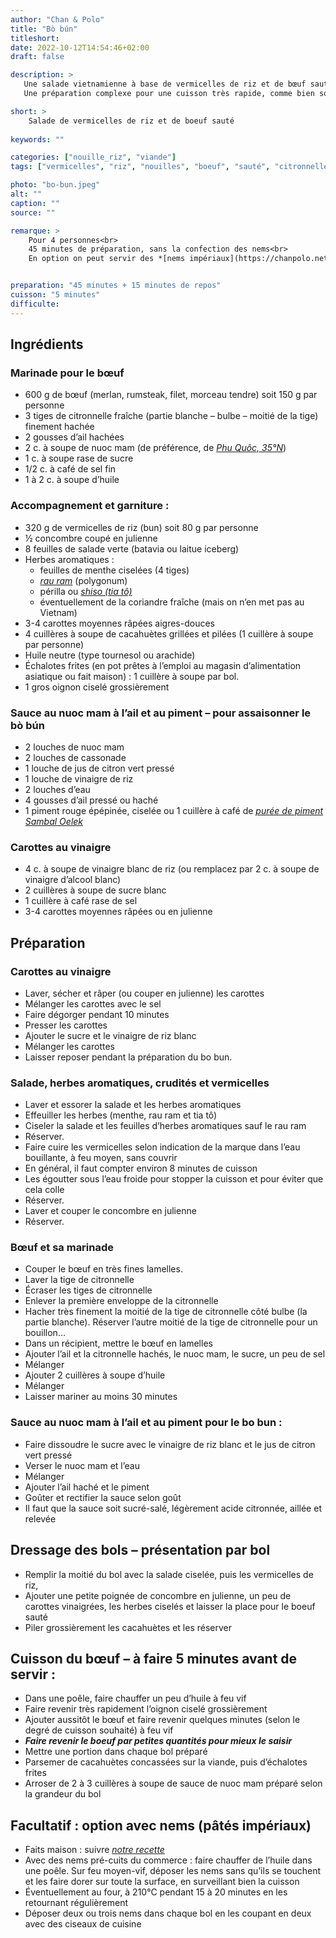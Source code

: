 ```yaml
---
author: "Chan & Polo"
title: "Bò bún"
titleshort:
date: 2022-10-12T14:54:46+02:00
draft: false

description: >
   Une salade vietnamienne à base de vermicelles de riz et de bœuf sauté servie dans un bol.<br>
   Une préparation complexe pour une cuisson très rapide, comme bien souvent dans la cuisine asiatique.

short: >
    Salade de vermicelles de riz et de boeuf sauté
    
keywords: ""

categories: ["nouille_riz", "viande"]
tags: ["vermicelles", "riz", "nouilles", "boeuf", "sauté", "citronnelle", "nuoc mam", "carottes", "épices", "rau ram", "tia to", "polygonum", "perilla", "cacahuete", "piment sambal oelek"]

photo: "bo-bun.jpeg"
alt: ""
caption: ""
source: ""

remarque: >
    Pour 4 personnes<br>
    45 minutes de préparation, sans la confection des nems<br>
    En option on peut servir des *[nems impériaux](https://chanpolo.netlify.app/asie/nems-pates-imperiaux/)* coupés en deux (2 à 3 nems par personne)


preparation: "45 minutes + 15 minutes de repos"
cuisson: "5 minutes"
difficulte:
---
```



## Ingrédients
### Marinade pour le bœuf
- 600 g de bœuf (merlan, rumsteak, filet, morceau tendre) soit 150 g par personne
- 3 tiges de citronnelle fraîche (partie blanche – bulbe – moitié de la tige) finement hachée
- 2 gousses d’ail hachées
- 2 c. à soupe de nuoc mam (de préférence, de *[Phu Quôc, 35°N](https://www.bienmanger.com/1F28227_Sauce_Nuoc_Mam_Phu_Quo.html)*)
- 1 c. à soupe rase de sucre
- 1/2 c. à café de sel fin
- 1 à 2 c. à soupe d’huile
      
### Accompagnement et garniture :

- 320 g de vermicelles de riz (bun) soit 80 g par personne
- ½ concombre coupé en julienne
- 8 feuilles de salade verte (batavia ou laitue iceberg)
- Herbes aromatiques :  
    - feuilles de menthe ciselées (4 tiges)  
    - *[rau ram](https://www.jardiner-malin.fr/fiche/rau-ram-coriandre-vietnamienne.html)* (polygonum)  
    - périlla ou *[shiso (tia tô)](https://saigoncityguide.wordpress.com/2015/08/08/decouvrir-recettes-perilla-frutescens-shiso-tiato/)* 
    - éventuellement de la coriandre fraîche (mais on n’en met pas au Vietnam)  
- 3-4 carottes moyennes râpées aigres-douces
- 4 cuillères à soupe de cacahuètes grillées et pilées (1 cuillère à soupe par personne)
- Huile neutre (type tournesol ou arachide)
- Échalotes frites (en pot prêtes à l’emploi au magasin d’alimentation asiatique ou fait maison) : 1 cuillère à soupe par bol.
- 1 gros oignon ciselé grossièrement
      
### Sauce au nuoc mam à l’ail et au piment – pour assaisonner le bò bún
- 2 louches de nuoc mam
- 2 louches de cassonade
- 1 louche de jus de citron vert pressé
- 1 louche de vinaigre de riz
- 2 louches d’eau
- 4 gousses d’ail pressé ou haché
- 1 piment rouge épépinée, ciselée ou 1 cuillère à café de *[purée de piment Sambal Oelek](https://www.sauce-piquante.fr/blog/2015/06/11/la-sauce-sambal-oelek/)*
      
### Carottes au vinaigre
- 4 c. à soupe de vinaigre blanc de riz (ou remplacez par 2 c. à soupe de vinaigre d’alcool blanc)
- 2 cuillères à soupe de sucre blanc
- 1 cuillère à café rase de sel
- 3-4 carottes moyennes râpées ou en julienne
      
## Préparation
### Carottes au vinaigre
- Laver, sécher et râper (ou couper en julienne) les carottes
- Mélanger les carottes avec le sel
- Faire dégorger pendant 10 minutes
- Presser les carottes
- Ajouter le sucre et le vinaigre de riz blanc
- Mélanger les carottes
- Laisser reposer pendant la préparation du bo bun.
      
### Salade, herbes aromatiques, crudités et vermicelles
- Laver et essorer la salade et les herbes aromatiques
- Effeuiller les herbes (menthe, rau ram et tia tô)
- Ciseler la salade et les feuilles d’herbes aromatiques sauf le rau ram
- Réserver.
- Faire cuire les vermicelles selon indication de la marque dans l’eau bouillante, à feu moyen, sans couvrir
- En général, il faut compter environ 8 minutes de cuisson
- Les égoutter sous l’eau froide pour stopper la cuisson et pour éviter que cela colle
- Réserver.
- Laver et couper le concombre en julienne
- Réserver.
      
### Bœuf et sa marinade
- Couper le bœuf en très fines lamelles.
- Laver la tige de citronnelle
- Écraser les tiges de citronnelle
- Enlever la première enveloppe de la citronnelle
- Hacher très finement la moitié de la tige de citronnelle côté bulbe (la partie blanche). Réserver l’autre moitié de la tige de citronnelle pour un bouillon…
- Dans un récipient, mettre le bœuf en lamelles
- Ajouter l’ail et la citronnelle hachés, le nuoc mam, le sucre, un peu de sel
- Mélanger
- Ajouter 2 cuillères à soupe d’huile
- Mélanger
- Laisser mariner au moins 30 minutes
      
### Sauce au nuoc mam à l’ail et au piment pour le bo bun :
- Faire dissoudre le sucre avec le vinaigre de riz blanc et le jus de citron vert pressé
- Verser le nuoc mam et l’eau
- Mélanger
- Ajouter l’ail haché et le piment
- Goûter et rectifier la sauce selon goût
- Il faut que la sauce soit sucré-salé, légèrement acide citronnée, aillée et relevée
      
## Dressage des bols – présentation par bol
- Remplir la moitié du bol avec la salade ciselée, puis les vermicelles de riz,
- Ajouter une petite poignée de concombre en julienne, un peu de carottes vinaigrées, les herbes ciselés et laisser la place pour le boeuf sauté
- Piler grossièrement les cacahuètes et les réserver
      
## Cuisson du bœuf – à faire 5 minutes avant de servir :
- Dans une poêle, faire chauffer un peu d’huile à feu vif
- Faire revenir très rapidement l’oignon ciselé grossièrement
- Ajouter aussitôt le bœuf et faire revenir quelques minutes (selon le degré de cuisson souhaité) à feu vif
- ***Faire revenir le boeuf par petites quantités pour mieux le saisir***
- Mettre une portion dans chaque bol préparé
- Parsemer de cacahuètes concassées sur la viande, puis d’échalotes frites
- Arroser de 2 à 3 cuillères à soupe de sauce de nuoc mam préparé selon la grandeur du bol
      
## Facultatif : option avec nems (pâtés impériaux)
- Faits maison : suivre *[notre recette](https://chanpolo.netlify.app/asie/nems-pates-imperiaux/)*
- Avec des nems pré-cuits du commerce : faire chauffer de l’huile dans une poêle. Sur feu moyen-vif, déposer les nems sans qu’ils se touchent et les faire dorer sur toute la surface, en surveillant bien la cuisson
- Éventuellement au four, à 210°C pendant 15 à 20 minutes en les retournant régulièrement
- Déposer deux ou trois nems dans chaque bol en les coupant en deux avec des ciseaux de cuisine
